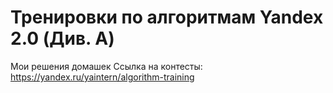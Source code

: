 # Тренировки по алгоритмам Yandex 2.0 (Див. А)

Мои решения домашек
Ссылка на контесты: https://yandex.ru/yaintern/algorithm-training
